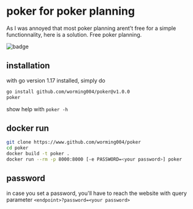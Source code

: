 # poker for poker planning

As I was annoyed that most poker planning arent't free for a simple functionnality, here is a solution. Free poker planning.

![badge](https://github.com/worming004/poker/workflows/builddeploy/badge.svg)

## installation

with go version 1.17 installed, simply do

```bash
go install github.com/worming004/poker@v1.0.0
poker
```

show help with `poker -h`

## docker run

```bash
git clone https://www.github.com/worming004/poker
cd poker
docker build -t poker .
docker run --rm -p 8000:8000 [-e PASSWORD=<your password>] poker
```

## password

in case you set a password, you'll have to reach the website with query parameter `<endpoint>?password=<your password>`
